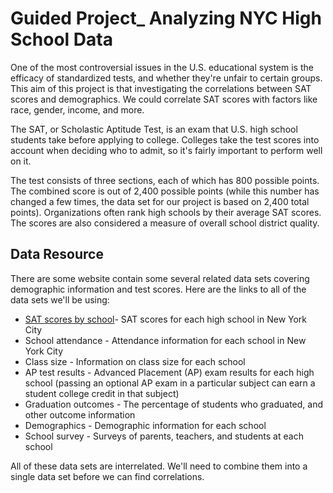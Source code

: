 # Guided Project_ Analyzing NYC High School Data
One of the most controversial issues in the U.S. educational system is the efficacy of standardized tests, and whether they're unfair to certain groups. This aim of this project is that investigating the correlations between SAT scores and demographics. We could correlate SAT scores with factors like race, gender, income, and more.

The SAT, or Scholastic Aptitude Test, is an exam that U.S. high school students take before applying to college. Colleges take the test scores into account when deciding who to admit, so it's fairly important to perform well on it.

The test consists of three sections, each of which has 800 possible points. The combined score is out of 2,400 possible points (while this number has changed a few times, the data set for our project is based on 2,400 total points). Organizations often rank high schools by their average SAT scores. The scores are also considered a measure of overall school district quality.

## Data Resource
There are some website contain some several related data sets covering demographic information and test scores. Here are the links to all of the data sets we'll be using:

* [SAT scores by school](https://data.cityofnewyork.us/Education/SAT-Results/f9bf-2cp4)- SAT scores for each high school in New York City
* School attendance - Attendance information for each school in New York City
* Class size - Information on class size for each school
* AP test results - Advanced Placement (AP) exam results for each high school (passing an optional AP exam in a particular subject can earn a student college credit in that subject)
* Graduation outcomes - The percentage of students who graduated, and other outcome information
* Demographics - Demographic information for each school
* School survey - Surveys of parents, teachers, and students at each school

All of these data sets are interrelated. We'll need to combine them into a single data set before we can find correlations.
